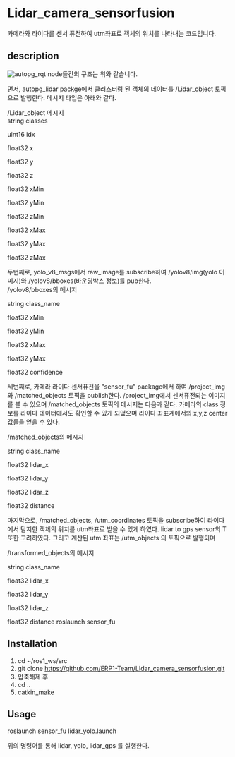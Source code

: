 # Lidar_camera_sensorfusion
카메라와 라이다를 센서 퓨전하여 utm좌표로 객체의 위치를 나타내는 코드입니다.
## description

![autopg_rqt](https://github.com/ERP1-Team/LIdar_camera_sensorfusion/assets/140485388/8f3a9114-54d2-4612-8c58-449ec05884c3)
node들간의 구조는 위와 같습니다. 

먼저, autopg_lidar packge에서 클러스터링 된 객체의 데이터를 /Lidar_object 토픽으로 발행한다. 메시지 타입은 아래와 같다.

<summary>
/Lidar_object 메시지
</summary>
string classes

uint16 idx

float32 x

float32 y

float32 z

float32 xMin

float32 yMin

float32 zMin

float32 xMax

float32 yMax

float32 zMax
</details>
두번째로, yolo_v8_msgs에서 raw_image를 subscribe하여 /yolov8/img(yolo 이미지)와 /yolov8/bboxes(바운딩박스 정보)를 pub한다. 

<summary>
/yolov8/bboxes의 메시지
  
</summary>

string class_name

float32 xMin

float32 yMin

float32 xMax

float32 yMax

float32 confidence

</details>
</details>
세번째로, 카메라 라이다 센서퓨전을 "sensor_fu" package에서 하여 /project_img와 /matched_objects 토픽을 publish한다. /project_img에서 센서퓨전되는 이미지를 볼 수 있으며 /matched_objects 토픽의 메시지는 다음과 같다. 카메라의 class 정보를 라이다 데이터에서도 확인할 수 있게 되었으며 라이다 좌표계에서의 x,y,z center 값들을 얻을 수 있다. 


<summary>
  
/matched_objects의 메시지
  
</summary>

string class_name

float32 lidar_x

float32 lidar_y

float32 lidar_z

float32 distance


</details>

</details>
마지막으로, /matched_objects, /utm_coordinates 토픽을 subscribe하여 라이다에서 탐지한 객체의 위치를 utm좌표로 받을 수 있게 하였다. lidar to gps sensor의 T 또한 고려하였다. 그리고 계산된 utm 좌표는 
/utm_objects 의 토픽으로 발행되며 

<summary>
  
/transformed_objects의 메시지
  
</summary>

string class_name

float32 lidar_x

float32 lidar_y

float32 lidar_z

float32 distance
roslaunch sensor_fu 

</details>
      
## Installation
1. cd ~/ros1_ws/src
2. git clone https://github.com/ERP1-Team/LIdar_camera_sensorfusion.git
3. 압축해제 후
4. cd ..
5. catkin_make

## Usage
roslaunch sensor_fu lidar_yolo.launch 

위의 명령어를 통해 lidar, yolo, lidar_gps 를 실행한다. 
